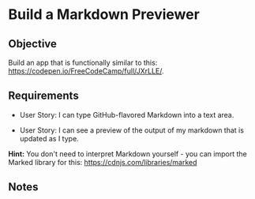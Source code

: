 # Build a Markdown Previewer

## Objective

Build an app that is functionally similar to this: https://codepen.io/FreeCodeCamp/full/JXrLLE/.

## Requirements

* User Story: I can type GitHub-flavored Markdown into a text area.

* User Story: I can see a preview of the output of my markdown that is updated as I type.

**Hint:** You don't need to interpret Markdown yourself - you can import the Marked library for this: https://cdnjs.com/libraries/marked

## Notes